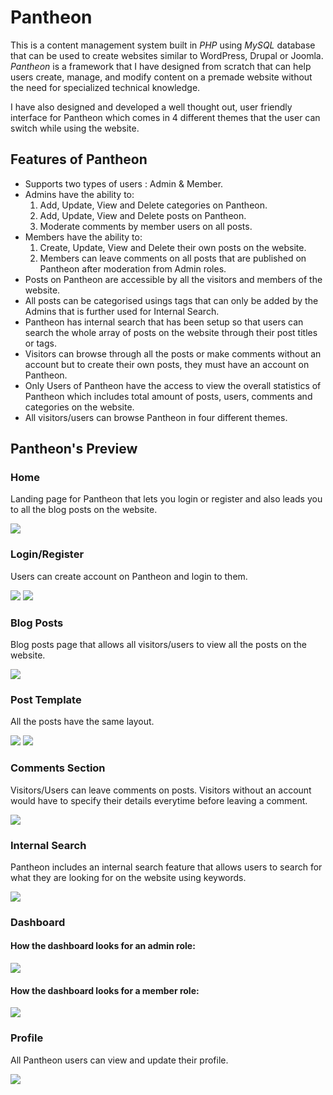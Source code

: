 # Pantheon
This is a content management system built in *PHP* using *MySQL* database that can be used to create websites similar to WordPress, Drupal or Joomla. *Pantheon* is a framework that I have designed from scratch that can help users create, manage, and modify content on a premade website without the need for specialized technical knowledge.

I have also designed and developed a well thought out, user friendly interface for Pantheon which comes in 4 different themes that the user can switch while using the website.

## Features of Pantheon
- Supports two types of users : Admin & Member. 
- Admins have the ability to:
    1. Add, Update, View and Delete categories on Pantheon.
    2. Add, Update, View and Delete posts on Pantheon.
    3. Moderate comments by member users on all posts.
- Members have the ability to:
    1. Create, Update, View and Delete their own posts on the website.
    2. Members can leave comments on all posts that are published on Pantheon after moderation from Admin roles.
- Posts on Pantheon are accessible by all the visitors and members of the website.
- All posts can be categorised usings tags that can only be added by the Admins that is further used for Internal Search.
- Pantheon has internal search that has been setup so that users can search the whole array of posts on the website through their post titles or tags. 
- Visitors can browse through all the posts or make comments without an account but to create their own posts, they must have an account on Pantheon. 
- Only Users of Pantheon have the access to view the overall statistics of Pantheon which includes total amount of posts, users, comments and categories on the website.
- All visitors/users can browse Pantheon in four different themes. 

## Pantheon's Preview 

### Home
Landing page for Pantheon that lets you login or register and also leads you to all the blog posts on the website.

<img src="desc/Home01.png" />

### Login/Register
Users can create account on Pantheon and login to them.

<img src="desc/login.png" /> <img src="desc/register.png" />

### Blog Posts
Blog posts page that allows all visitors/users to view all the posts on the website.

<img src="desc/blog-posts.png" />

### Post Template
All the posts have the same layout.

<img src="desc/post01.PNG" />
<img src="desc/post02.PNG" />

### Comments Section
Visitors/Users can leave comments on posts. Visitors without an account would have to specify their details everytime before leaving a comment.

<img src="desc/comments (2).png" />

### Internal Search
Pantheon includes an internal search feature that allows users to search for what they are looking for on the website using keywords.

<img src="desc/search01.png" />

### Dashboard
#### How the dashboard looks for an admin role:

<img src="desc/admin-panel.png" />

#### How the dashboard looks for a member role:

<img src="desc/member-panel.png" />

### Profile
All Pantheon users can view and update their profile.

<img src="desc/profile.png" />

